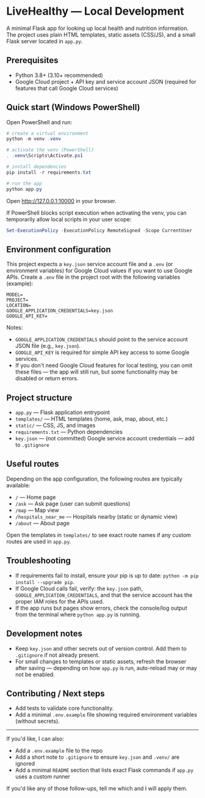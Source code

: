 # LiveHealthy — Local Development

A minimal Flask app for looking up local health and nutrition information. The project uses plain HTML templates, static assets (CSS/JS), and a small Flask server located in `app.py`.

## Prerequisites
- Python 3.8+ (3.10+ recommended)
- Google Cloud project + API key and service account JSON (required for features that call Google Cloud services)

## Quick start (Windows PowerShell)

Open PowerShell and run:

```powershell
# create a virtual environment
python -m venv .venv

# activate the venv (PowerShell)
. .venv\Scripts\Activate.ps1

# install dependencies
pip install -r requirements.txt

# run the app
python app.py
```

Open http://127.0.0.1:10000 in your browser.

If PowerShell blocks script execution when activating the venv, you can temporarily allow local scripts in your user scope:

```powershell
Set-ExecutionPolicy -ExecutionPolicy RemoteSigned -Scope CurrentUser
```

## Environment configuration

This project expects a `key.json` service account file and a `.env` (or environment variables) for Google Cloud values if you want to use Google APIs. Create a `.env` file in the project root with the following variables (example):

```env
MODEL=
PROJECT=
LOCATION=
GOOGLE_APPLICATION_CREDENTIALS=key.json
GOOGLE_API_KEY=
```

Notes:
- `GOOGLE_APPLICATION_CREDENTIALS` should point to the service account JSON file (e.g., `key.json`).
- `GOOGLE_API_KEY` is required for simple API key access to some Google services.
- If you don't need Google Cloud features for local testing, you can omit these files — the app will still run, but some functionality may be disabled or return errors.

## Project structure

- `app.py` — Flask application entrypoint
- `templates/` — HTML templates (home, ask, map, about, etc.)
- `static/` — CSS, JS, and images
- `requirements.txt` — Python dependencies
- `key.json` — (not committed) Google service account credentials — add to `.gitignore`

## Useful routes

Depending on the app configuration, the following routes are typically available:

- `/` — Home page
- `/ask` — Ask page (user can submit questions)
- `/map` — Map view
- `/hospitals_near_me` — Hospitals nearby (static or dynamic view)
- `/about` — About page

Open the templates in `templates/` to see exact route names if any custom routes are used in `app.py`.

## Troubleshooting

- If requirements fail to install, ensure your pip is up to date: `python -m pip install --upgrade pip`.
- If Google Cloud calls fail, verify: the `key.json` path, `GOOGLE_APPLICATION_CREDENTIALS`, and that the service account has the proper IAM roles for the APIs used.
- If the app runs but pages show errors, check the console/log output from the terminal where `python app.py` is running.

## Development notes

- Keep `key.json` and other secrets out of version control. Add them to `.gitignore` if not already present.
- For small changes to templates or static assets, refresh the browser after saving — depending on how `app.py` is run, auto-reload may or may not be enabled.

## Contributing / Next steps

- Add tests to validate core functionality.
- Add a minimal `.env.example` file showing required environment variables (without secrets).

---

If you'd like, I can also:
- Add a `.env.example` file to the repo
- Add a short note to `.gitignore` to ensure `key.json` and `.venv/` are ignored
- Add a minimal `README` section that lists exact Flask commands if `app.py` uses a custom runner

If you'd like any of those follow-ups, tell me which and I will apply them.
